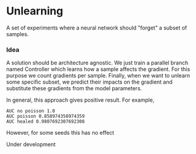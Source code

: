 # Unlearning

A set of experiments where a neural network should "forget" a subset of samples.
### Idea
A solution should be architecture agnostic. We just train a parallel branch named Controller
which learns how a sample affects the gradient. For this purpose we count gradients per sample.
Finally, when we want to unlearn some specific subset, we predict their impacts on the gradient
and substitute these gradients from the model parameters.

In general, this approach gives positive result. For example,
```
AUC no poisson 1.0
AUC poisson 0.858974358974359
AUC healed 0.9807692307692308
```
However, for some seeds this has no effect

Under development
